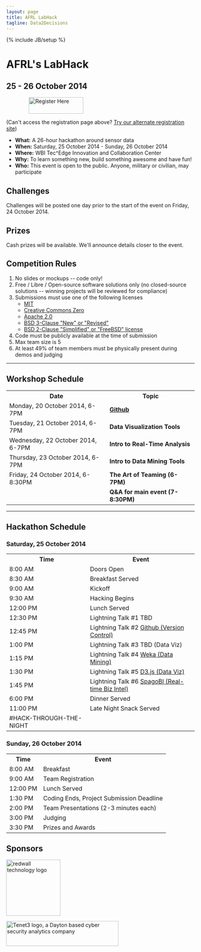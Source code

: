 ```yaml
---
layout: page
title: AFRL LabHack
tagline: Data2Decisions
---
```

{% include JB/setup %}

<h1 style="text-align: left;">AFRL's LabHack</h1>
<h2 style="text-align: left;">25 - 26 October 2014</h2>
<p style="padding-left: 60px; text-align: left;"><a title="Labhack Registration" href="http://www.eventbrite.com/e/labhack-tickets-11292755937"><img class="size-full wp-image-2138" src="http://wbi-icc.com/wp-content/uploads/2014/04/button-1.png" alt="Register Here" width="146" height="44" /></a></p>
<p style="text-align: left;">(Can't access the registration page above? <a href="https://einvitations.afit.edu/inv/index.cfm?i=194090&amp;k=036846097257">Try our alternate registration site</a>)</p>

<ul>
	<li><strong>What:</strong> A 26-hour hackathon around sensor data</li>
	<li><strong>When:</strong> Saturday, 25 October 2014 - Sunday, 26 October 2014</li>
	<li><strong>Where:</strong> WBI Tec^Edge Innovation and Collaboration Center</li>
	<li><strong>Why:</strong> To learn something new, build something awesome and have fun!</li>
	<li><strong>Who:</strong> This event is open to the public. Anyone, military or civilian, may participate</li>
</ul>
<h2>Challenges</h2>
Challenges will be posted one day prior to the start of the event on Friday, 24 October 2014.
<h2>Prizes</h2>
Cash prizes will be available. We'll announce details closer to the event.
<h2>Competition Rules</h2>
<ol>
	<li>No slides or mockups -- code only!</li>
	<li>Free / Libre / Open-source software solutions only (no closed-source solutions -- winning projects will be reviewed for compliance)</li>
	<li>Submissions must use one of the following licenses
<ul>
	<li><a href="https://tldrlegal.com/license/mit-license" target="_blank">MIT</a></li>
	<li><a href="https://creativecommons.org/publicdomain/zero/1.0/" target="_blank">Creative Commons Zero</a></li>
	<li><a href="https://tldrlegal.com/license/apache-license-2.0-(apache-2.0)" target="_blank">Apache 2.0</a></li>
	<li><a href="http://opensource.org/licenses/BSD-3-Clause" target="_blank">BSD 3-Clause "New" or "Revised"</a></li>
	<li><a href="http://opensource.org/licenses/BSD-2-Clause" target="_blank">BSD 2-Clause "Simplified" or "FreeBSD" license</a></li>
</ul>
</li>
	<li>Code must be publicly available at the time of submission</li>
	<li>Max team size is 5</li>
	<li>At least 49% of team members must be physically present during demos and judging</li>
</ol>

<hr />

<h2></h2>
<h2>Workshop Schedule</h2>
<table>
<tbody>
<tr>
<th>Date</th>
<th>Topic</th>
</tr>
<tr>
<td>Monday, 20 October 2014, 6-7PM</td>
<td><strong><a href="http://www.github.com">Github</a></strong></td>
</tr>
<tr>
<td>Tuesday, 21 October 2014, 6-7PM</td>
<td><strong>Data Visualization Tools</strong></td>
</tr>
<tr>
<td>Wednesday, 22 October 2014, 6-7PM</td>
<td><strong>Intro to Real-Time Analysis</strong></td>
</tr>
<tr>
<td>Thursday, 23 October 2014, 6-7PM</td>
<td><strong>Intro to Data Mining Tools</strong></td>
</tr>
<tr>
<td>Friday, 24 October 2014, 6-8:30PM</td>
<td><strong>The Art of Teaming (6-7PM)</strong></td>
</tr>
<tr>
<td></td>
<td><strong>Q&amp;A for main event (7-8:30PM)</strong></td>
</tr>
</tbody>
</table>

<hr />

<h2></h2>
<h2>Hackathon Schedule</h2>
<h3>Saturday, 25 October 2014</h3>
<table>
<tbody>
<tr>
<th>Time</th>
<th>Event</th>
</tr>
<tr>
<td>8:00 AM</td>
<td>Doors Open</td>
</tr>
<tr>
<td>8:30 AM</td>
<td>Breakfast Served</td>
</tr>
<tr>
<td>9:00 AM</td>
<td>Kickoff</td>
</tr>
<tr>
<td>9:30 AM</td>
<td>Hacking Begins</td>
</tr>
<tr>
<td>12:00 PM</td>
<td>Lunch Served</td>
</tr>
<tr>
<td>12:30 PM</td>
<td>Lightning Talk #1 TBD</td>
</tr>
<tr>
<td>12:45 PM</td>
<td>Lightning Talk #2 <a href="http://www.github.com">Github (Version Control)</a></td>
</tr>
<tr>
<td>1:00 PM</td>
<td>Lightning Talk #3 TBD (Data Viz)</td>
</tr>
<tr>
<td>1:15 PM</td>
<td>Lightning Talk #4 <a href="http://www.cs.waikato.ac.nz/ml/weka/">Weka (Data Mining)</a></td>
</tr>
<tr>
<td>1:30 PM</td>
<td>Lightning Talk #5 <a href="http://d3js.org/">D3.js (Data Viz)</a></td>
</tr>
<tr>
<td>1:45 PM</td>
<td>Lightning Talk #6 <a href="http://www.spagoworld.org/xwiki/bin/view/SpagoBI/RealTimeBI">SpagoBI (Real-time Biz Intel)</a></td>
</tr>
<tr>
<td>6:00 PM</td>
<td>Dinner Served</td>
</tr>
<tr>
<td>11:00 PM</td>
<td>Late Night Snack Served</td>
</tr>
<tr>
<td>#HACK-THROUGH-THE-NIGHT</td>
</tr>
</tbody>
</table>
<h3>Sunday, 26 October 2014</h3>
<table>
<tbody>
<tr>
<th>Time</th>
<th>Event</th>
</tr>
<tr>
<td>8:00 AM</td>
<td>Breakfast</td>
</tr>
<tr>
<td>9:00 AM</td>
<td>Team Registration</td>
</tr>
<tr>
<td>12:00 PM</td>
<td>Lunch Served</td>
</tr>
<tr>
<td>1:30 PM</td>
<td>Coding Ends, Project Submission Deadline</td>
</tr>
<tr>
<td>2:00 PM</td>
<td>Team Presentations (2-3 minutes each)</td>
</tr>
<tr>
<td>3:00 PM</td>
<td>Judging</td>
</tr>
<tr>
<td>3:30 PM</td>
<td>Prizes and Awards</td>
</tr>
</tbody>
</table>
<h2>Sponsors</h2>
<a href="http://redwall.us"><img class="aligncenter size-full wp-image-2191" src="http://wbi-icc.com/wp-content/uploads/2014/04/Redwall_logo_with_text_300_300.png" alt="redwall technology logo" width="145" height="150" /></a>

<a href="http://tenet3.com/"><img class="aligncenter size-medium wp-image-2195" src="http://wbi-icc.com/wp-content/uploads/2014/04/Tenet3_Web-300x67.png" alt="Tenet3 logo, a Dayton based cyber security analytics company" width="300" height="67" /></a>

